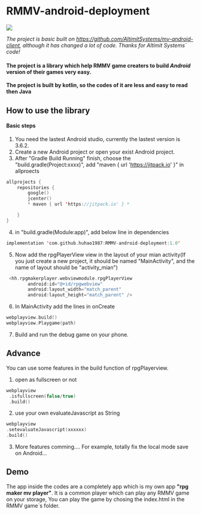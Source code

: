 # RMMV-android-deployment

<img src="https://img.shields.io/github/v/release/huhao1987/RMMV-android-deployment.svg">


 *The project is basic built on https://github.com/AltimitSystems/mv-android-client, although it has changed a lot of code. Thanks for Altimit Systems` code!*

#### The project is a library which help RMMV game creaters to build  _Android_  version of their games very easy.
**The project is built by kotlin, so the codes of it are less and easy to read then Java**

## How to use the library
#### Basic steps
1. You need the lastest Android studio, currently the lastest version is 3.6.2.
2. Create a new Android project or open your exist Android project.
3. After "Gradle Build Running" finish, choose the "build.gradle(Project:xxxx)", add "maven { url 'https://jitpack.io' }" in allproects
```kotlin
allprojects {
    repositories {
        google()
        jcenter()
        * maven { url 'https://jitpack.io' } *

    }
}
```

4. in "build.gradle(Module:app)", add below line in dependencies
```kotlin
implementation 'com.github.huhao1987:RMMV-android-deployment:1.0'
```

5. Now add the rpgPlayerView view in the layout of your mian activity(If you just create a new project, it should be named "MainActivity", and the name of layout should be "activity_mian")
```kotlin
 <hh.rpgmakerplayer.webviewmodule.rpgPlayerView
        android:id="@+id/rpgwebview"
        android:layout_width="match_parent"
        android:layout_height="match_parent" />
 ```
6. In MainActivity add the lines in onCreate
```kotlin
webplayview.build()
webplayview.Playgame(path)
```
7. Build and run the debug game on your phone.

## Advance 
You can use some features in the build function of rpgPlayerview.
1) open as fullscreen or not
```kotlin
webplayview
 .isfullscreen(false/true)
 .build()
 ```
2) use your own evaluateJavascript as String
 ```kotlin
webplayview
 .setevaluateJavascript(xxxxxx)
 .build()
 ```
3) More features comming....
For example, totally fix the local mode save on Android...


## Demo
The app inside the codes are a completely app which is my own app **"rpg maker mv player"**. It is a common player which can play any RMMV game on your storage, You can play the game by chosing the index.html in the RMMV game`s folder. 


